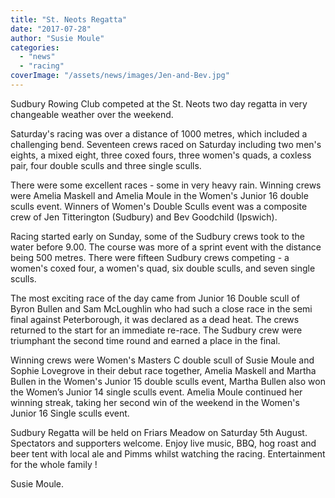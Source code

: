 ```yaml
---
title: "St. Neots Regatta"
date: "2017-07-28"
author: "Susie Moule"
categories: 
  - "news"
  - "racing"
coverImage: "/assets/news/images/Jen-and-Bev.jpg"
---
```


Sudbury Rowing Club competed at the St. Neots two day regatta in very changeable weather over the weekend.

Saturday's racing was over a distance of 1000 metres, which included a challenging bend. Seventeen crews raced on Saturday including two men's eights, a mixed eight, three coxed fours, three women's quads, a coxless pair, four double sculls and three single sculls.

There were some excellent races - some in very heavy rain. Winning crews were Amelia Maskell and Amelia Moule in the Women's Junior 16 double sculls event. Winners of Women's Double Sculls event was a composite crew of Jen Titterington (Sudbury) and Bev Goodchild (Ipswich).

Racing started early on Sunday, some of the Sudbury crews took to the water before 9.00. The course was more of a sprint event with the distance being 500 metres. There were fifteen Sudbury crews competing - a women's coxed four, a women's quad, six double sculls, and seven single sculls.

The most exciting race of the day came from Junior 16 Double scull of Byron Bullen and Sam McLoughlin who had such a close race in the semi final against Peterborough, it was declared as a dead heat. The crews returned to the start for an immediate re-race. The Sudbury crew were triumphant the second time round and earned a place in the final.

Winning crews were Women's Masters C double scull of Susie Moule and Sophie Lovegrove in their debut race together, Amelia Maskell and Martha Bullen in the Women's Junior 15 double sculls event, Martha Bullen also won the Women’s Junior 14 single sculls event. Amelia Moule continued her winning streak, taking her second win of the weekend in the Women's Junior 16 Single sculls event.

Sudbury Regatta will be held on Friars Meadow on Saturday 5th August. Spectators and supporters welcome. Enjoy live music, BBQ, hog roast and beer tent with local ale and Pimms whilst watching the racing. Entertainment for the whole family !

Susie Moule.
